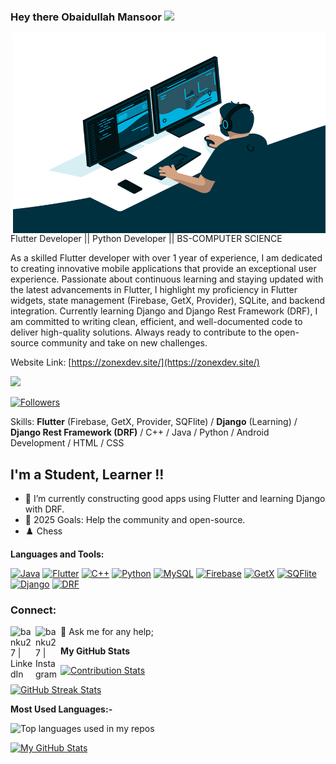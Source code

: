 ### Hey there Obaidullah Mansoor <img src="https://media.giphy.com/media/hvRJCLFzcasrR4ia7z/giphy.gif" width="25px">

<img align="right" alt="GIF" src="https://github.com/obaidullah72/obaidullah72/blob/main/code.gif?raw=true" width="500" height="320" />

Flutter Developer || Python Developer || BS-COMPUTER SCIENCE

As a skilled Flutter developer with over 1 year of experience, I am dedicated to creating innovative mobile applications that provide an exceptional user experience. Passionate about continuous learning and staying updated with the latest advancements in Flutter, I highlight my proficiency in Flutter widgets, state management (Firebase, GetX, Provider), SQLite, and backend integration. Currently learning Django and Django Rest Framework (DRF), I am committed to writing clean, efficient, and well-documented code to deliver high-quality solutions. Always ready to contribute to the open-source community and take on new challenges.

Website Link: [https://zonexdev.site/](https://zonexdev.site/)

[![](https://visitcount.itsvg.in/api?id=obaidullah72&icon=0&color=0)](https://visitcount.itsvg.in)

[![Followers](https://img.shields.io/github/followers/obaidullah72?style=social)](https://github.com/obaidullah72?tab=followers)

Skills: **Flutter** (Firebase, GetX, Provider, SQFlite) / **Django** (Learning) / **Django Rest Framework (DRF)** / C++ / Java / Python / Android Development / HTML / CSS

## I'm a Student, Learner !!

- 🌱 I’m currently constructing good apps using Flutter and learning Django with DRF.
- 🥅 2025 Goals: Help the community and open-source.
- ♟️ Chess

**Languages and Tools:**

<p align="left">
  <a href="#"><img alt="Java" height="30" src="https://cdn.jsdelivr.net/gh/devicons/devicon/icons/java/java-original.svg"></a>
  <a href="#"><img alt="Flutter" height="30" src="https://cdn.jsdelivr.net/gh/devicons/devicon/icons/flutter/flutter-original.svg"></a>
  <a href="#"><img alt="C++" height="30" src="https://cdn.jsdelivr.net/gh/devicons/devicon/icons/cplusplus/cplusplus-original.svg"></a>
  <a href="#"><img alt="Python" height="30" src="https://cdn.jsdelivr.net/gh/devicons/devicon/icons/python/python-original.svg"></a>
  <a href="#"><img alt="MySQL" height="30" src="https://cdn.jsdelivr.net/gh/devicons/devicon/icons/mysql/mysql-original.svg"></a>
  <a href="#"><img alt="Firebase" height="30" src="https://cdn.jsdelivr.net/gh/devicons/devicon/icons/firebase/firebase-plain.svg"></a>
  <a href="#"><img alt="GetX" height="30" src="https://cdn.jsdelivr.net/gh/devicons/devicon/icons/getx/getx-logo.png"></a>
  <a href="#"><img alt="SQFlite" height="30" src="https://cdn.jsdelivr.net/gh/devicons/devicon/icons/sqflite/sqflite.png"></a>
  <a href="#"><img alt="Django" height="30" src="https://cdn.jsdelivr.net/gh/devicons/devicon/icons/django/django-plain.svg"></a>
  <a href="#"><img alt="DRF" height="30" src="https://cdn.jsdelivr.net/gh/devicons/devicon/icons/drf/drf-icon.png"></a>
</p>

### Connect:

💬 Ask me for any help;
[<img align="left" alt="banku27 | LinkedIn" width="40px" src="https://img.icons8.com/fluent/48/000000/linkedin.png" />][linkedin]
[<img align="left" alt="banku27 | Instagram" width="40px" src="https://img.icons8.com/fluency/344/instagram-new.png" />][instagram]

[instagram]: https://www.instagram.com/obaidullah731/
[linkedin]: https://www.linkedin.com/in/obaidullah72/

<b>My GitHub Stats</b>

<!-- Contribution Stats -->
[![Contribution Stats](https://github-contribution-stats.vercel.app/api/?username=obaidullah72)](https://github.com/obaidullah72/github-contribution-stats/)

<!-- GitHub Streak Stats -->
<a href="https://github.com/obaidullah72">
  <img src="https://streak-stats.demolab.com/?user=obaidullah72&theme=radical&hide_border=true&date_format=j%20M%5B%20Y%5D&background=1c1917&ring=0891b2&currStreakNum=ffffff&currStreakLabel=0891b2&sideNums=ffffff&sideLabels=ffffff&dates=ffffff" alt="GitHub Streak Stats" />
</a>

<b>Most Used Languages:-</b>

<!-- Most Used Languages -->
<img width="500" src="https://github-readme-stats.vercel.app/api/top-langs/?username=obaidullah72&layout=compact&hide_title=1&card_width=300&langs_count=10" alt="Top languages used in my repos" />

<!-- GitHub Stats (Main Stats) -->
[![My GitHub Stats](https://github-readme-stats.vercel.app/api?username=obaidullah72&show_icons=true&count_private=true&hide_title=true&hide=prs&theme=radical)](https://github.com/obaidullah72)
